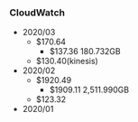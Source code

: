 ### CloudWatch

- 2020/03 
	- $170.64
		- $137.36 180.732GB
	- $130.40(kinesis)
- 2020/02
	- $1920.49
		- $1909.11 2,511.990GB
	- $123.32
- 2020/01